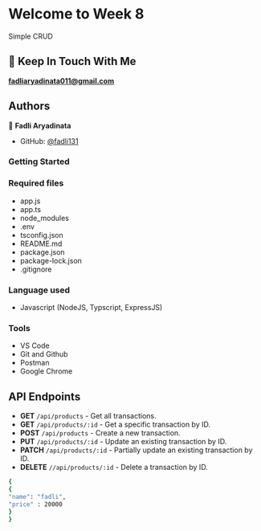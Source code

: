 # Welcome to Week 8
Simple CRUD 

## 👋 Keep In Touch With Me 
**fadliaryadinata011@gmail.com**

## Authors

👤 **Fadli Aryadinata**

- GitHub: [@fadli131](https://github.com/fadli131)

### Getting Started

### Required files
- app.js
- app.ts
- node_modules
- .env
- tsconfig.json
- README.md
- package.json
- package-lock.json
- .gitignore

### Language used 
- Javascript (NodeJS, Typscript, ExpressJS)

### Tools
- VS Code
- Git and Github
- Postman
- Google Chrome

## API Endpoints

- **GET** `/api/products` - Get all transactions.
- **GET** `/api/products/:id` - Get a specific transaction by ID.
- **POST** `/api/products` - Create a new transaction.
- **PUT** `/api/products/:id` - Update an existing transaction by ID.
- **PATCH** `/api/products/:id` - Partially update an existing transaction by ID.
- **DELETE** `//api/products/:id` - Delete a transaction by ID.

```bash
{
{
"name": "fadli",
"price" : 20000
} 
}
```